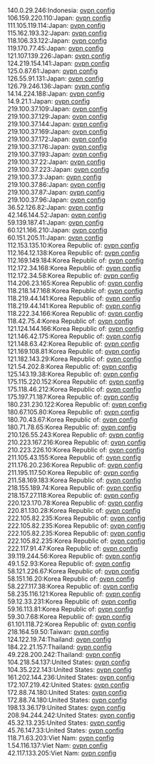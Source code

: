 140.0.29.246:Indonesia: [ovpn config](vpn/140_0_29_246.ovpn)  
106.159.220.110:Japan: [ovpn config](vpn/106_159_220_110.ovpn)  
111.105.119.114:Japan: [ovpn config](vpn/111_105_119_114.ovpn)  
115.162.193.32:Japan: [ovpn config](vpn/115_162_193_32.ovpn)  
118.106.33.122:Japan: [ovpn config](vpn/118_106_33_122.ovpn)  
119.170.77.45:Japan: [ovpn config](vpn/119_170_77_45.ovpn)  
121.107.139.226:Japan: [ovpn config](vpn/121_107_139_226.ovpn)  
124.219.154.141:Japan: [ovpn config](vpn/124_219_154_141.ovpn)  
125.0.87.61:Japan: [ovpn config](vpn/125_0_87_61.ovpn)  
126.55.91.131:Japan: [ovpn config](vpn/126_55_91_131.ovpn)  
126.79.246.136:Japan: [ovpn config](vpn/126_79_246_136.ovpn)  
14.14.224.188:Japan: [ovpn config](vpn/14_14_224_188.ovpn)  
14.9.21.1:Japan: [ovpn config](vpn/14_9_21_1.ovpn)  
219.100.37.109:Japan: [ovpn config](vpn/219_100_37_109.ovpn)  
219.100.37.129:Japan: [ovpn config](vpn/219_100_37_129.ovpn)  
219.100.37.144:Japan: [ovpn config](vpn/219_100_37_144.ovpn)  
219.100.37.169:Japan: [ovpn config](vpn/219_100_37_169.ovpn)  
219.100.37.172:Japan: [ovpn config](vpn/219_100_37_172.ovpn)  
219.100.37.176:Japan: [ovpn config](vpn/219_100_37_176.ovpn)  
219.100.37.193:Japan: [ovpn config](vpn/219_100_37_193.ovpn)  
219.100.37.22:Japan: [ovpn config](vpn/219_100_37_22.ovpn)  
219.100.37.223:Japan: [ovpn config](vpn/219_100_37_223.ovpn)  
219.100.37.3:Japan: [ovpn config](vpn/219_100_37_3.ovpn)  
219.100.37.86:Japan: [ovpn config](vpn/219_100_37_86.ovpn)  
219.100.37.87:Japan: [ovpn config](vpn/219_100_37_87.ovpn)  
219.100.37.96:Japan: [ovpn config](vpn/219_100_37_96.ovpn)  
36.52.126.82:Japan: [ovpn config](vpn/36_52_126_82.ovpn)  
42.146.144.52:Japan: [ovpn config](vpn/42_146_144_52.ovpn)  
59.139.187.41:Japan: [ovpn config](vpn/59_139_187_41.ovpn)  
60.121.166.210:Japan: [ovpn config](vpn/60_121_166_210.ovpn)  
60.151.205.11:Japan: [ovpn config](vpn/60_151_205_11.ovpn)  
112.153.135.10:Korea Republic of: [ovpn config](vpn/112_153_135_10.ovpn)  
112.164.12.138:Korea Republic of: [ovpn config](vpn/112_164_12_138.ovpn)  
112.169.149.184:Korea Republic of: [ovpn config](vpn/112_169_149_184.ovpn)  
112.172.34.168:Korea Republic of: [ovpn config](vpn/112_172_34_168.ovpn)  
112.172.34.58:Korea Republic of: [ovpn config](vpn/112_172_34_58.ovpn)  
114.206.23.165:Korea Republic of: [ovpn config](vpn/114_206_23_165.ovpn)  
118.218.147.168:Korea Republic of: [ovpn config](vpn/118_218_147_168.ovpn)  
118.219.44.141:Korea Republic of: [ovpn config](vpn/118_219_44_141.ovpn)  
118.219.44.141:Korea Republic of: [ovpn config](vpn/118_219_44_141.ovpn)  
118.222.34.166:Korea Republic of: [ovpn config](vpn/118_222_34_166.ovpn)  
118.42.75.4:Korea Republic of: [ovpn config](vpn/118_42_75_4.ovpn)  
121.124.144.166:Korea Republic of: [ovpn config](vpn/121_124_144_166.ovpn)  
121.146.42.175:Korea Republic of: [ovpn config](vpn/121_146_42_175.ovpn)  
121.148.63.42:Korea Republic of: [ovpn config](vpn/121_148_63_42.ovpn)  
121.169.108.81:Korea Republic of: [ovpn config](vpn/121_169_108_81.ovpn)  
121.182.143.29:Korea Republic of: [ovpn config](vpn/121_182_143_29.ovpn)  
121.54.202.8:Korea Republic of: [ovpn config](vpn/121_54_202_8.ovpn)  
125.143.19.38:Korea Republic of: [ovpn config](vpn/125_143_19_38.ovpn)  
175.115.220.152:Korea Republic of: [ovpn config](vpn/175_115_220_152.ovpn)  
175.118.46.212:Korea Republic of: [ovpn config](vpn/175_118_46_212.ovpn)  
175.197.71.187:Korea Republic of: [ovpn config](vpn/175_197_71_187.ovpn)  
180.231.230.122:Korea Republic of: [ovpn config](vpn/180_231_230_122.ovpn)  
180.67.105.80:Korea Republic of: [ovpn config](vpn/180_67_105_80.ovpn)  
180.70.43.67:Korea Republic of: [ovpn config](vpn/180_70_43_67.ovpn)  
180.71.78.65:Korea Republic of: [ovpn config](vpn/180_71_78_65.ovpn)  
210.126.55.243:Korea Republic of: [ovpn config](vpn/210_126_55_243.ovpn)  
210.223.167.216:Korea Republic of: [ovpn config](vpn/210_223_167_216.ovpn)  
210.223.226.10:Korea Republic of: [ovpn config](vpn/210_223_226_10.ovpn)  
211.105.43.155:Korea Republic of: [ovpn config](vpn/211_105_43_155.ovpn)  
211.176.20.236:Korea Republic of: [ovpn config](vpn/211_176_20_236.ovpn)  
211.195.117.50:Korea Republic of: [ovpn config](vpn/211_195_117_50.ovpn)  
211.58.169.183:Korea Republic of: [ovpn config](vpn/211_58_169_183.ovpn)  
218.155.189.74:Korea Republic of: [ovpn config](vpn/218_155_189_74.ovpn)  
218.157.27.118:Korea Republic of: [ovpn config](vpn/218_157_27_118.ovpn)  
220.123.170.78:Korea Republic of: [ovpn config](vpn/220_123_170_78.ovpn)  
220.81.130.28:Korea Republic of: [ovpn config](vpn/220_81_130_28.ovpn)  
222.105.82.235:Korea Republic of: [ovpn config](vpn/222_105_82_235.ovpn)  
222.105.82.235:Korea Republic of: [ovpn config](vpn/222_105_82_235.ovpn)  
222.105.82.235:Korea Republic of: [ovpn config](vpn/222_105_82_235.ovpn)  
222.105.82.235:Korea Republic of: [ovpn config](vpn/222_105_82_235.ovpn)  
222.117.91.47:Korea Republic of: [ovpn config](vpn/222_117_91_47.ovpn)  
39.119.244.56:Korea Republic of: [ovpn config](vpn/39_119_244_56.ovpn)  
49.1.52.93:Korea Republic of: [ovpn config](vpn/49_1_52_93.ovpn)  
58.121.226.67:Korea Republic of: [ovpn config](vpn/58_121_226_67.ovpn)  
58.151.16.20:Korea Republic of: [ovpn config](vpn/58_151_16_20.ovpn)  
58.227.117.38:Korea Republic of: [ovpn config](vpn/58_227_117_38.ovpn)  
58.235.116.121:Korea Republic of: [ovpn config](vpn/58_235_116_121.ovpn)  
59.12.33.231:Korea Republic of: [ovpn config](vpn/59_12_33_231.ovpn)  
59.16.113.81:Korea Republic of: [ovpn config](vpn/59_16_113_81.ovpn)  
59.30.7.68:Korea Republic of: [ovpn config](vpn/59_30_7_68.ovpn)  
61.101.118.72:Korea Republic of: [ovpn config](vpn/61_101_118_72.ovpn)  
218.164.59.50:Taiwan: [ovpn config](vpn/218_164_59_50.ovpn)  
124.122.19.74:Thailand: [ovpn config](vpn/124_122_19_74.ovpn)  
184.22.21.157:Thailand: [ovpn config](vpn/184_22_21_157.ovpn)  
49.228.200.242:Thailand: [ovpn config](vpn/49_228_200_242.ovpn)  
104.218.54.137:United States: [ovpn config](vpn/104_218_54_137.ovpn)  
104.35.222.143:United States: [ovpn config](vpn/104_35_222_143.ovpn)  
161.202.144.236:United States: [ovpn config](vpn/161_202_144_236.ovpn)  
172.107.219.42:United States: [ovpn config](vpn/172_107_219_42.ovpn)  
172.88.74.180:United States: [ovpn config](vpn/172_88_74_180.ovpn)  
172.88.74.180:United States: [ovpn config](vpn/172_88_74_180.ovpn)  
198.13.36.179:United States: [ovpn config](vpn/198_13_36_179.ovpn)  
208.94.244.242:United States: [ovpn config](vpn/208_94_244_242.ovpn)  
45.32.13.235:United States: [ovpn config](vpn/45_32_13_235.ovpn)  
45.76.147.33:United States: [ovpn config](vpn/45_76_147_33.ovpn)  
118.71.63.203:Viet Nam: [ovpn config](vpn/118_71_63_203.ovpn)  
1.54.116.137:Viet Nam: [ovpn config](vpn/1_54_116_137.ovpn)  
42.117.133.205:Viet Nam: [ovpn config](vpn/42_117_133_205.ovpn)  
